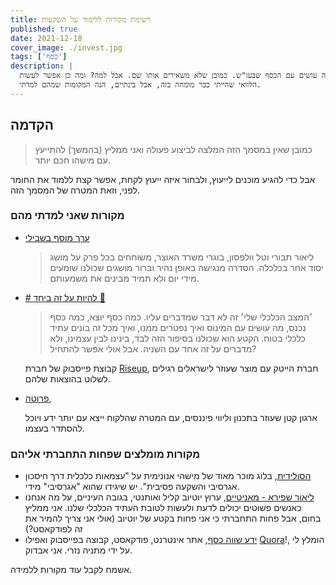 ```yaml
---
title: רשימת מקורות ללימוד על השקעות
published: true
date: 2021-12-18
cover_image: ./invest.jpg
tags: ['כסף']
description: |
  לאחרונה ניסיתי להבין מה עושים עם הכסף שבעו"ש. כמובן שלא משאירים אותו שם. אבל למה? ומה כן אפשר לעשות?
  הלוואי שהייתי כבר מומחה בזה, אבל בינתיים, הנה המקומות שמהם למדתי.
---
```


## הקדמה

> כמובן שאין במסמך הזה המלצה לביצוע פעולה ואני ממליץ (בהמשך) להתייעץ עם מישהו חכם יותר.

אבל כדי להגיע מוכנים לייעוץ, ולבחור איזה ייעוץ לקחת, אפשר קצת ללמוד את החומר לפני, וזאת המטרה של המסמך הזה.

### מקורות שאני למדתי מהם

- [ערך מוסף בשבילי](https://www.kan.org.il/podcast/program.aspx/?progId=2084)  
  > ליאור תבורי וטל וולפסון, בוגרי משרד האוצר, משוחחים בכל פרק על מושג יסוד אחר בכלכלה. הסדרה מנגישה באופן נהיר וברור מושגים שכולנו שומעים מידי יום ולא תמיד מבינים את משמעותם.
- [# להיות על זה ביחד 💪](https://www.facebook.com/groups/riseuptogethergroup)  
  > ׳המצב הכלכלי שלי׳ זה לא דבר שמדברים עליו. כמה כסף יוצא, כמה כסף נכנס, מה עושים עם המינוס ואיך נפטרים ממנו, ואיך מכל זה בונים עתיד כלכלי בטוח.
  > הקטע הוא שכולנו בסיפור הזה לבד, בינינו לבין עצמינו, ולא מדברים על זה אחד עם השניה. אבל אולי אפשר להתחיל?
  
  קבוצת פייסבוק של חברת [Riseup](https://www.riseup.co.il/), חברת הייטק עם מוצר שעוזר לישראלים רגילים לשלוט בהוצאות שלהם.
- [פרוטה](https://www.pruta.co.il/),  
  
  ארגון קטן שעוזר בתכנון וליווי פיננסים, עם המטרה שהלקוח ייצא עם יותר ידע ויוכל להסתדר בעצמו.

### מקורות מומלצים שפחות התחברתי אליהם

- [הסולידית](https://www.hasolidit.com/), בלוג מוכר מאוד של מישהי אנונימית על "עצמאות כלכלית דרך חיסכון אגרסיבי והשקעה פסיבית". יש שיגידו שהוא "אגרסיבי" מידי.
- [ליאור שפירא - מאניטיים](https://www.youtube.com/c/LiorSha), ערוץ יוטיוב קליל ואותנטי, בגובה העיניים, על מה אנחנו כאנשים פשוטים יכולים לדעת ולעשות לטובת העתיד הכלכלי שלנו. אני ממליץ בחום, אבל פחות התחברתי כי אני פחות בקטע של יוטיוב (אולי אני צריך להמיר את זה לפודקאסט?)
- [ידע שווה כסף](https://yeda-kesef.co.il/), אתר אינטרנט, פודקאסט, קבוצה בפייסבוק ואפילו [Quora](https://yd-swwh-ksp.quora.com/)!, הומלץ לי על ידי מתניה נזרי. אני אבדוק.

אשמח לקבל עוד מקורות ללמידה.
